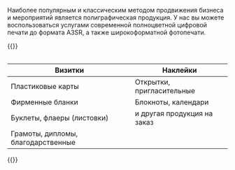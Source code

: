 Наиболее популярным и классическим методом продвижения бизнеса и
мероприятий является полиграфическая продукция. У нас вы можете
воспользоваться услугами современной полноцветной цифровой печати до
формата А3SR, а также широкоформатной фотопечати.

{{<table>}}

| Визитки                            | Наклейки                    |
|------------------------------------|-----------------------------|
| Пластиковые карты                  | Открытки, пригласительные   |
| Фирменные бланки                   | Блокноты, календари         |
| Буклеты, флаеры (листовки)         | и другая продукция на заказ |
| Грамоты, дипломы, благодарственные |                             |

{{</table>}}
